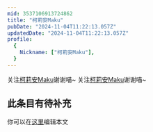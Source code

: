```yaml
---
mid: 3537106913724862
title: "柯莉安Maku"
pubDate: "2024-11-04T11:22:13.057Z"
updatedDate: "2024-11-04T11:22:13.057Z"
profile:
  {
    Nickname: ["柯莉安Maku"],
  }
---
```


关注[柯莉安Maku](https://space.bilibili.com/3537106913724862)谢谢喵~ 关注[柯莉安Maku](https://space.bilibili.com/3537106913724862)谢谢喵~

## 此条目有待补充
你可以在[这里](https://github.com/Yuhanawa/VTuber.ICU/edit/master/src/content/v/柯莉安Maku/index.md)编辑本文
